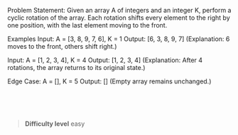 Problem Statement:
Given an array A of integers and an integer K, perform a cyclic rotation of the array. Each rotation shifts every element to the right by one position, with the last element moving to the front.

Examples
Input: A = [3, 8, 9, 7, 6], K = 1
Output: [6, 3, 8, 9, 7]
(Explanation: 6 moves to the front, others shift right.)

Input: A = [1, 2, 3, 4], K = 4
Output: [1, 2, 3, 4]
(Explanation: After 4 rotations, the array returns to its original state.)

Edge Case: A = [], K = 5
Output: [] (Empty array remains unchanged.)


<br><br><br>

> **Difficulty level**
> easy

